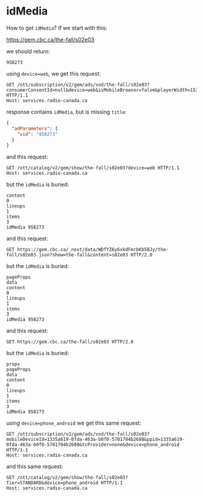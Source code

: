 # idMedia

How to get `idMedia`? If we start with this:

https://gem.cbc.ca/the-fall/s02e03

we should return:

~~~
958273
~~~

using `device=web`, we get this request:

~~~
GET /ott/subscription/v2/gem/ads/vod/the-fall/s02e03?consumerConsentId=null&device=web&isMobileBrowser=false&playerWidth=1536&ppid=3T79NngogE4wtb0PdB_Rh34tgBDtvYHjq9KEhMAq1p&tcProvider=None HTTP/1.1
Host: services.radio-canada.ca
~~~

response contains `idMedia`, but is missing `title`:

~~~json
{
  "adParameters": {
    "vid": "958273"
  }
}
~~~

and this request:

~~~
GET /ott/catalog/v2/gem/show/the-fall/s02e03?device=web HTTP/1.1
Host: services.radio-canada.ca
~~~

but the `idMedia` is buried:

~~~
content	
0	
lineups	
1	
items	
3	
idMedia	958273
~~~

and this request:

~~~
GET https://gem.cbc.ca/_next/data/WDfYZ6y6xkdFmrbKb5BJy/the-fall/s02e03.json?show=the-fall&content=s02e03 HTTP/2.0
~~~

but the `idMedia` is buried:

~~~
pageProps	
data	
content	
0	
lineups	
1	
items	
3	
idMedia	958273
~~~

and this request:

~~~
GET https://gem.cbc.ca/the-fall/s02e03 HTTP/2.0
~~~

but the `idMedia` is buried:

~~~
props	
pageProps	
data	
content	
0	
lineups	
1	
items	
3	
idMedia	958273
~~~

using `device=phone_android` we get this same request:

~~~
GET /ott/subscription/v2/gem/ads/vod/the-fall/s02e03?mobileDeviceId=1335a619-0fda-463a-b0f0-5701704b2688&ppid=1335a619-0fda-463a-b0f0-5701704b2688&tcProvider=none&device=phone_android HTTP/1.1
Host: services.radio-canada.ca
~~~

and this same request:

~~~
GET /ott/catalog/v2/gem/show/the-fall/s02e03?Tier=STANDARD&device=phone_android HTTP/1.1
Host: services.radio-canada.ca
~~~
